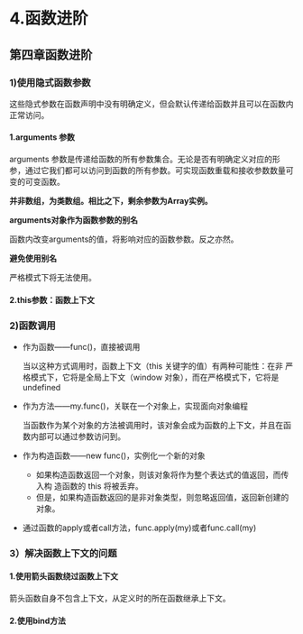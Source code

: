# 4.函数进阶

## 第四章函数进阶

### 1\)使用隐式函数参数

这些隐式参数在函数声明中没有明确定义，但会默认传递给函数并且可以在函数内 正常访问。

#### 1.arguments 参数

arguments 参数是传递给函数的所有参数集合。无论是否有明确定义对应的形参，通过它我们都可以访问到函数的所有参数。可实现函数重载和接收参数数量可变的可变函数。

**并非数组，为类数组。相比之下，剩余参数为Array实例。**

**arguments对象作为函数参数的别名**

函数内改变arguments的值，将影响对应的函数参数。反之亦然。

**避免使用别名**

严格模式下将无法使用。

#### 2.this参数：函数上下文

### 2\)函数调用

* 作为函数——func\(\)，直接被调用

  当以这种方式调用时，函数上下文（this 关键字的值）有两种可能性：在非 严格模式下，它将是全局上下文（window 对象），而在严格模式下，它将是 undefined

* 作为方法——my.func\(\)，关联在一个对象上，实现面向对象编程

  当函数作为某个对象的方法被调用时，该对象会成为函数的上下文，并且在函 数内部可以通过参数访问到。

* 作为构造函数——new func\(\)，实例化一个新的对象
  * 如果构造函数返回一个对象，则该对象将作为整个表达式的值返回，而传入构 造函数的 this 将被丢弃。
  * 但是，如果构造函数返回的是非对象类型，则忽略返回值，返回新创建的 对象。
* 通过函数的apply或者call方法，func.apply\(my\)或者func.call\(my\)

### 3）解决函数上下文的问题

#### 1.使用箭头函数绕过函数上下文

箭头函数自身不包含上下文，从定义时的所在函数继承上下文。

#### 2.使用bind方法

